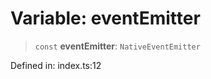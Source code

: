 # Variable: eventEmitter

> `const` **eventEmitter**: `NativeEventEmitter`

Defined in: index.ts:12
